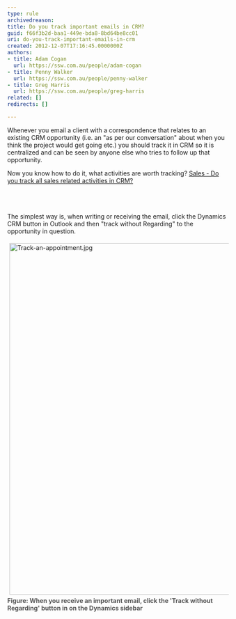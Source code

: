 ```yaml
---
type: rule
archivedreason: 
title: Do you track important emails in CRM?
guid: f66f3b2d-baa1-449e-bda8-8bd64be8cc01
uri: do-you-track-important-emails-in-crm
created: 2012-12-07T17:16:45.0000000Z
authors:
- title: Adam Cogan
  url: https://ssw.com.au/people/adam-cogan
- title: Penny Walker
  url: https://ssw.com.au/people/penny-walker
- title: Greg Harris
  url: https://ssw.com.au/people/greg-harris
related: []
redirects: []

---
```



<p class="ssw15-rteElement-P">​Whenever you email a client with a correspondence that relates to an existing CRM opportunity (i.e. an &quot;as per our conversation&quot; about when you think the project would get going etc.) you should track it in CRM so it is centralized and can be seen by anyone else who tries to follow up that opportunity.<br></p><div><div></div><div>Now you know how to do it, what activities are worth tracking?​&#160;<a href="/Pages/Track-all-sales-related-activities-in-CRM.aspx">Sales - Do you track all sales related activities in CRM? </a></div><div>​<br></div></div>
<br><excerpt class='endintro'></excerpt><br>
 <p>
          The simplest way is, when writing or receiving the email, click the Dynamics CRM
          button in Outlook&#160;and then&#160;​&quot;track without Regarding&quot; to the opportunity in question.</p>
        <dl class="image">
          <dt>
            <img src="/PublishingImages/Track-an-appointment.jpg" alt="Track-an-appointment.jpg" style="margin&#58;5px;width&#58;808px;" /><br><span style="color&#58;#555555;font-weight&#58;bold;">Figure&#58; When you receive an important email, click the 'Track without Regarding' button in
            on the Dynamics sidebar​​</span></dt></dl><dl class="image">
        </dl>



